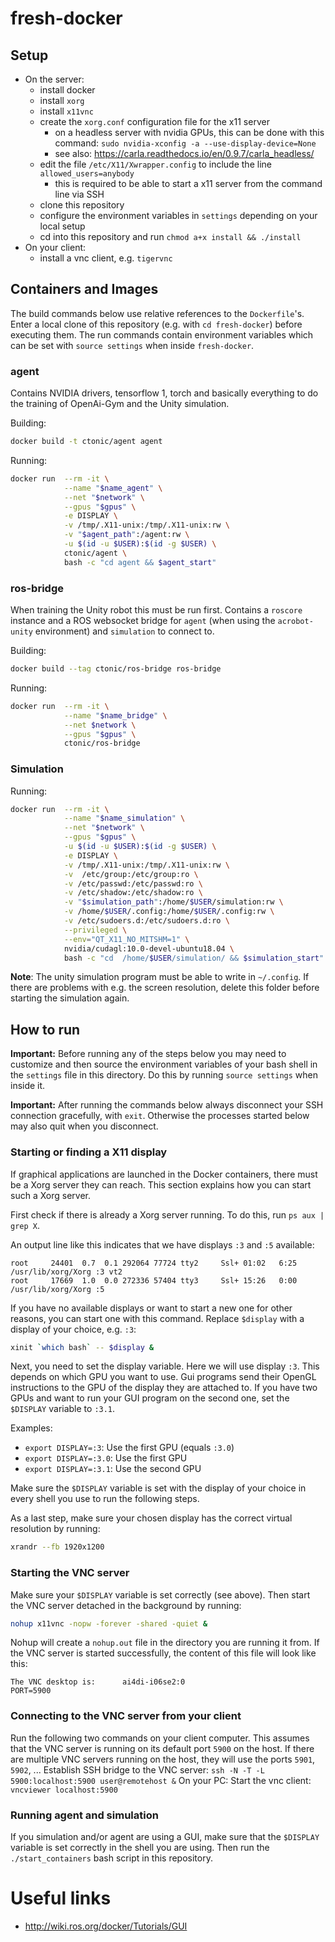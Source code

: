 # fresh-docker
## Setup
- On the server:
    - install docker
    - install `xorg`
    - install `x11vnc`
    - create the `xorg.conf` configuration file for the x11 server
        - on a headless server with nvidia GPUs, this can be done with this command: `sudo nvidia-xconfig -a --use-display-device=None`
        - see also: https://carla.readthedocs.io/en/0.9.7/carla_headless/
    - edit the file `/etc/X11/Xwrapper.config` to include the line `allowed_users=anybody`
        - this is required to be able to start a x11 server from the command line via SSH
    - clone this repository
    - configure the environment variables in `settings` depending on your local setup
    - cd into this repository and run `chmod a+x install && ./install`
- On your client:
    - install a vnc client, e.g. `tigervnc`

## Containers and Images
The build commands below use relative references to the `Dockerfile`'s.
Enter a local clone of this repository (e.g. with `cd fresh-docker`) before executing them.
The run commands contain environment variables which can be set with `source settings` when inside `fresh-docker`.

### agent
Contains NVIDIA drivers, tensorflow 1, torch and basically everything to do the training of OpenAi-Gym and the Unity simulation. 

Building:
```bash
docker build -t ctonic/agent agent
```

Running:
```bash
docker run  --rm -it \
            --name "$name_agent" \
            --net "$network" \
            --gpus "$gpus" \
            -e DISPLAY \
            -v /tmp/.X11-unix:/tmp/.X11-unix:rw \
            -v "$agent_path":/agent:rw \
            -u $(id -u $USER):$(id -g $USER) \
            ctonic/agent \
            bash -c "cd agent && $agent_start"
```

### ros-bridge
When training the Unity robot this must be run first.
Contains a `roscore` instance and a ROS websocket bridge for `agent` (when using the `acrobot-unity` environment) and `simulation` to connect to.

Building:
```bash
docker build --tag ctonic/ros-bridge ros-bridge
```

Running: 
```bash
docker run  --rm -it \
            --name "$name_bridge" \
            --net $network \
            --gpus "$gpus" \
            ctonic/ros-bridge
```

### Simulation
Running:
```bash
docker run  --rm -it \
            --name "$name_simulation" \
            --net "$network" \
            --gpus "$gpus" \
            -u $(id -u $USER):$(id -g $USER) \
            -e DISPLAY \
            -v /tmp/.X11-unix:/tmp/.X11-unix:rw \
            -v  /etc/group:/etc/group:ro \
            -v /etc/passwd:/etc/passwd:ro \
            -v /etc/shadow:/etc/shadow:ro \
            -v "$simulation_path":/home/$USER/simulation:rw \
            -v /home/$USER/.config:/home/$USER/.config:rw \
            -v /etc/sudoers.d:/etc/sudoers.d:ro \
            --privileged \
            --env="QT_X11_NO_MITSHM=1" \
            nvidia/cudagl:10.0-devel-ubuntu18.04 \
            bash -c "cd  /home/$USER/simulation/ && $simulation_start"
```

**Note**: The unity simulation program must be able to write in `~/.config`. If there are problems with e.g. the screen resolution, delete this folder before starting the simulation again.

## How to run
**Important:** Before running any of the steps below you may need to customize and then source the environment variables of your bash shell in the `settings` file in this directory. Do this by running `source settings` when inside it.

**Important:** After running the commands below always disconnect your SSH connection gracefully, with `exit`. Otherwise the processes started below may also quit when you disconnect.

### Starting or finding a X11 display
If graphical applications are launched in the Docker containers, there must be a Xorg server they can reach.
This section explains how you can start such a Xorg server.

First check if there is already a Xorg server running.
To do this, run `ps aux | grep X`.

An output line like this indicates that we have displays `:3` and `:5` available:
```
root     24401  0.7  0.1 292064 77724 tty2     Ssl+ 01:02   6:25 /usr/lib/xorg/Xorg :3 vt2
root     17669  1.0  0.0 272336 57404 tty3     Ssl+ 15:26   0:00 /usr/lib/xorg/Xorg :5
```

If you have no available displays or want to start a new one for other reasons,
you can start one with this command. Replace `$display` with a display of your choice, e.g. `:3`:
```bash
xinit `which bash` -- $display &
```

Next, you need to set the display variable.
Here we will use display `:3`.
This depends on which GPU you want to use.
Gui programs send their OpenGL instructions to the GPU of the display they are attached to.
If you have two GPUs and want to run your GUI program on the second one, set the `$DISPLAY` variable to `:3.1`.

Examples:
- `export DISPLAY=:3`: Use the first GPU (equals `:3.0`)
- `export DISPLAY=:3.0`: Use the first GPU
- `export DISPLAY=:3.1`: Use the second GPU

Make sure the `$DISPLAY` variable is set with the display of your choice in every shell you use to run the following steps.

As a last step, make sure your chosen display has the correct virtual resolution by running:
```bash
xrandr --fb 1920x1200
```

### Starting the VNC server
Make sure your `$DISPLAY` variable is set correctly (see above). 
Then start the VNC server detached in the background by running:
```bash
nohup x11vnc -nopw -forever -shared -quiet &
```

Nohup will create a `nohup.out` file in the directory you are running it from.
If the VNC server is started successfully, the content of this file will look like this:
```
The VNC desktop is:      ai4di-i06se2:0
PORT=5900
```

### Connecting to the VNC server from your client
Run the following two commands on your client computer.
This assumes that the VNC server is running on its default port `5900` on the host.
If there are multiple VNC servers running on the host, they will use the ports `5901`, `5902`, ...
Establish SSH bridge to the VNC server: `ssh -N -T -L 5900:localhost:5900 user@remotehost &`
On your PC: Start the vnc client: `vncviewer localhost:5900`

### Running agent and simulation
If you simulation and/or agent are using a GUI, make sure that the `$DISPLAY` variable is set correctly in the shell you are using.
Then run the `./start_containers` bash script in this repository. 

# Useful links
- http://wiki.ros.org/docker/Tutorials/GUI
